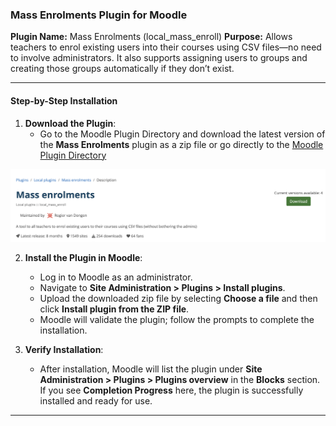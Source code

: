 ### Mass Enrolments Plugin for Moodle

**Plugin Name:** Mass Enrolments (local\_mass\_enroll)
**Purpose:** Allows teachers to enrol existing users into their courses using CSV files—no need to involve administrators. It also supports assigning users to groups and creating those groups automatically if they don’t exist.

---

#### **Step-by-Step Installation**

1. **Download the Plugin**:
   - Go to the Moodle Plugin Directory and download the latest version of the **Mass Enrolments** plugin as a zip file or go directly to the [Moodle Plugin Directory](https://moodle.org/plugins/local_mass_enroll)

<img src="https://github.com/LEARN-LK/lms/blob/master/img/mass-enrolment.png">
     
2. **Install the Plugin in Moodle**:
   - Log in to Moodle as an administrator.
   - Navigate to **Site Administration > Plugins > Install plugins**.
   - Upload the downloaded zip file by selecting **Choose a file** and then click **Install plugin from the ZIP file**.
   - Moodle will validate the plugin; follow the prompts to complete the installation.

3. **Verify Installation**:
   - After installation, Moodle will list the plugin under **Site Administration > Plugins > Plugins overview** in the **Blocks** section. If you see **Completion Progress** here, the plugin is successfully installed and ready for use.

---

